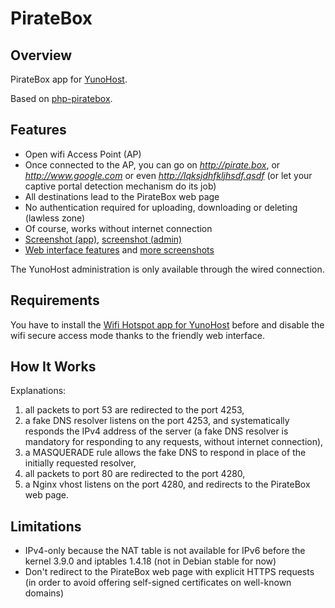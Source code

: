# PirateBox
## Overview

PirateBox app for [YunoHost](http://yunohost.org/).

Based on [php-piratebox](https://github.com/jvaubourg/php-piratebox).

## Features

* Open wifi Access Point (AP)
* Once connected to the AP, you can go on *http://pirate.box*, or *http://www.google.com* or even *http://lqksjdhfkljhsdf.qsdf* (or let your captive portal detection mechanism do its job)
* All destinations lead to the PirateBox web page
* No authentication required for uploading, downloading or deleting (lawless zone)
* Of course, works without internet connection
* [Screenshot (app)](https://raw.githubusercontent.com/jvaubourg/piratebox_ynh/master/screenshot_app.png), [screenshot (admin)](https://raw.githubusercontent.com/jvaubourg/piratebox_ynh/master/screenshot_admin.png)
* [Web interface features](https://github.com/jvaubourg/php-piratebox) and [more screenshots](https://github.com/jvaubourg/php-piratebox#screenshots)

The YunoHost administration is only available through the wired connection.

## Requirements

You have to install the [Wifi Hotspot app for YunoHost](https://github.com/labriqueinternet/hotspot_ynh) before and disable the wifi secure access mode thanks to the friendly web interface.

## How It Works ##

Explanations:

1. all packets to port 53 are redirected to the port 4253,
2. a fake DNS resolver listens on the port 4253, and systematically responds the IPv4 address of the server (a fake DNS resolver is mandatory for responding to any requests, without internet connection),
3. a MASQUERADE rule allows the fake DNS to respond in place of the initially requested resolver,
4. all packets to port 80 are redirected to the port 4280,
5. a Nginx vhost listens on the port 4280, and redirects to the PirateBox web page.

## Limitations ##

* IPv4-only because the NAT table is not available for IPv6 before the kernel 3.9.0 and iptables 1.4.18 (not in Debian stable for now)
* Don't redirect to the PirateBox web page with explicit HTTPS requests (in order to avoid offering self-signed certificates on well-known domains)
